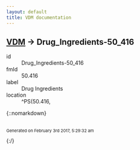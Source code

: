 ```yaml
---
layout: default
title: VDM documentation
---
```


## [VDM](TableOfContent.md) &#8594; Drug_Ingredients-50_416 

<dl>
<dt>id</dt><dd>Drug_Ingredients-50_416</dd>
<dt>fmId</dt><dd>50.416</dd>
<dt>label</dt><dd>Drug Ingredients</dd>
<dt>location</dt><dd>^PS(50.416,</dd>
</dl>

{::nomarkdown} <br/><br/><p style="font-size: 11px">Generated on February 3rd 2017, 5:29:32 am</p>{:/}